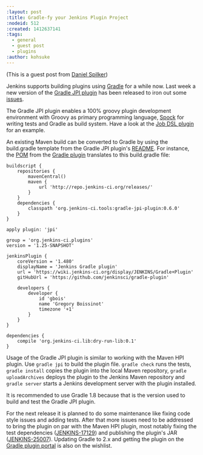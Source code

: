```yaml
---
:layout: post
:title: Gradle-fy your Jenkins Plugin Project
:nodeid: 512
:created: 1412637141
:tags:
  - general
  - guest post
  - plugins
:author: kohsuke
---
```


(This is a guest post from [Daniel Spilker](http://www.daniel-spilker.com/))

Jenkins supports building plugins using [Gradle](http://www.gradle.org/) for a while now. Last week a new version of the [Gradle JPI plugin](https://wiki.jenkins-ci.org/display/JENKINS/Gradle+JPI+Plugin) has been released to iron out some [issues](https://github.com/jenkinsci/gradle-jpi-plugin/blob/0.6.0/CHANGELOG.md).

The Gradle JPI plugin enables a 100% groovy plugin development environment with Groovy as primary programming language, [Spock](https://code.google.com/p/spock/) for writing tests and Gradle as build system. Have a look at the [Job DSL plugin](https://github.com/jenkinsci/job-dsl-plugin) for an example.

An existing Maven build can be converted to Gradle by using the build.gradle template from the Gradle JPI plugin's [README](https://github.com/jenkinsci/gradle-jpi-plugin/blob/master/README.md). For instance, the [POM](https://github.com/jenkinsci/gradle-plugin/blob/763256601be20c30d238179c1ed3965011d6dfd5/pom.xml) from the [Gradle plugin](https://wiki.jenkins-ci.org/display/JENKINS/Gradle+Plugin) translates to this build.gradle file:

    buildscript {
        repositories {
            mavenCentral()
            maven {
                url 'http://repo.jenkins-ci.org/releases/'
            }
        }
        dependencies {
            classpath 'org.jenkins-ci.tools:gradle-jpi-plugin:0.6.0'
        }
    }

    apply plugin: 'jpi'

    group = 'org.jenkins-ci.plugins'
    version = '1.25-SNAPSHOT'

    jenkinsPlugin {
        coreVersion = '1.480'
        displayName = 'Jenkins Gradle plugin'
        url = 'https://wiki.jenkins-ci.org/display/JENKINS/Gradle+Plugin'
        gitHubUrl = 'https://github.com/jenkinsci/gradle-plugin'

        developers {
            developer {
                id 'gbois'
                name 'Gregory Boissinot'
                timezone '+1'
            }
        }
    }

    dependencies {
        compile 'org.jenkins-ci.lib:dry-run-lib:0.1'
    }

Usage of the Gradle JPI plugin is similar to working with the Maven HPI plugin. Use `gradle jpi` to build the plugin file. `gradle check` runs the tests, `gradle install` copies the plugin into the local Maven repository, `gradle uploadArchives` deploys the plugin to the Jenkins Maven repository and `gradle server` starts a Jenkins development server with the plugin installed.

It is recommended to use Gradle 1.8 because that is the version used to build and test the Gradle JPI plugin.

For the next release it is planned to do some maintenance like fixing code style issues and adding tests. After that more issues need to be addressed to bring the plugin on par with the Maven HPI plugin, most notably fixing the test dependencies ([JENKINS-17129](https://issues.jenkins-ci.org/browse/JENKINS-17129)) and publishing the plugin's JAR ([JENKINS-25007](https://issues.jenkins-ci.org/browse/JENKINS-25007)). Updating Gradle to 2.x and getting the plugin on the [Gradle plugin portal](http://plugins.gradle.org/) is also on the wishlist.
